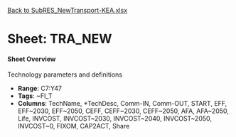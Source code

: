 [Back to SubRES_NewTransport-KEA.xlsx](README.md)

# Sheet: TRA_NEW

#### Sheet Overview

Technology parameters and definitions

- **Range**: C7:Y47
- **Tags**: ~FI_T
- **Columns**: TechName, *TechDesc, Comm-IN, Comm-OUT, START, EFF, EFF~2030, EFF~2050, CEFF, CEFF~2030, CEFF~2050, AFA, AFA~2050, Life, INVCOST, INVCOST~2030, INVCOST~2040, INVCOST~2050, INVCOST~0, FIXOM, CAP2ACT, Share

